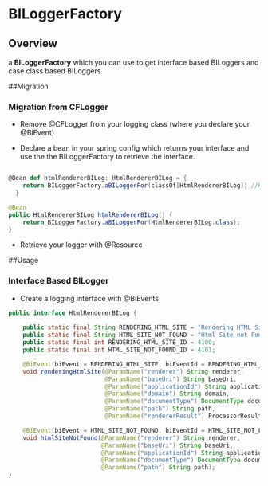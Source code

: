 # BILoggerFactory


## Overview

a **BILoggerFactory** which you can use to get interface based BILoggers and case class based BILoggers.

##Migration
### Migration from CFLogger

* Remove @CFLogger from your logging class (where you declare your @BiEvent)

* Declare a bean in your spring config which returns your interface and use the the BILoggerFactory to retrieve the interface.

```scala

@Bean def htmlRendererBILog: HtmlRendererBILog = {
    return BILoggerFactory.aBILoggerFor(classOf[HtmlRendererBILog]) //HtmlRendererBILog is a class that has @BiEvent(s)
  }
```
```java
@Bean
public HtmlRendererBILog htmlRendererBILog() {
    return BILoggerFactory.aBILoggerFor(HtmlRendererBILog.class);
}

```

* Retrieve your logger with @Resource

##Usage

### Interface Based BILogger

* Create a logging interface with @BiEvents
```java
public interface HtmlRendererBILog {
    
    public static final String RENDERING_HTML_SITE = "Rendering HTML Site";
    public static final String HTML_SITE_NOT_FOUND = "Html Site not Found";
    public static final int RENDERING_HTML_SITE_ID = 4100;
    public static final int HTML_SITE_NOT_FOUND_ID = 4101;

    @BiEvent(biEvent = RENDERING_HTML_SITE, biEventId = RENDERING_HTML_SITE_ID)
    void renderingHtmlSite(@ParamName("renderer") String renderer,
                           @ParamName("baseUri") String baseUri,
                           @ParamName("applicationId") String applicationId,
                           @ParamName("domain") String domain,
                           @ParamName("documentType") DocumentType documentType,
                           @ParamName("path") String path,
                           @ParamName("rendererResult") ProcessorResult result);

    @BiEvent(biEvent = HTML_SITE_NOT_FOUND, biEventId = HTML_SITE_NOT_FOUND_ID)
    void htmlSiteNotFound(@ParamName("renderer") String renderer,
                          @ParamName("baseUri") String baseUri,
                          @ParamName("applicationId") String applicationId,
                          @ParamName("documentType") DocumentType documentType,
                          @ParamName("path") String path);
}
```



